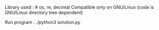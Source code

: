 Library used : # os, re, decimal
Compatible only on GNU/Linux (code is GNU/Linux directory tree dependent)

Run program :
./python3 solution.py
